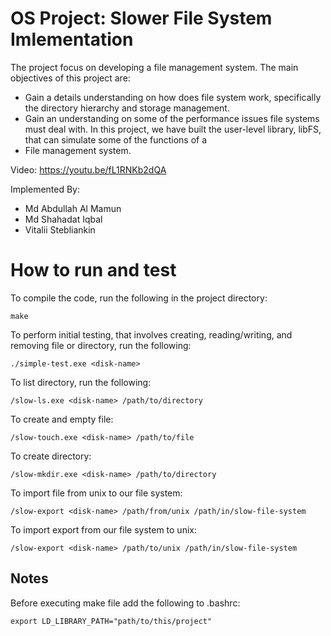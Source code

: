 # OS Project: Slower File System Imlementation

The project focus on developing a file management system. The main objectives of this project
are:
* Gain a details understanding on how does file system work, specifically the directory
hierarchy and storage management.
* Gain an understanding on some of the performance issues file systems must deal with.
In this project, we have built the user-level library, libFS, that can simulate some of the functions
of a 
* File management system.

Video: https://youtu.be/fL1RNKb2dQA 

Implemented By:
* Md Abdullah Al Mamun
* Md Shahadat Iqbal
* Vitalii Stebliankin

# How to run and test
To compile the code, run the following in the project directory:

	make

To perform initial testing, that involves creating, reading/writing, and removing file or directory, run the following:

	./simple-test.exe <disk-name>


To list directory, run the following:

	/slow-ls.exe <disk-name> /path/to/directory

To create and empty file:

	/slow-touch.exe <disk-name> /path/to/file

To create directory:

	/slow-mkdir.exe <disk-name> /path/to/directory

To import file from unix to our file system:

	/slow-export <disk-name> /path/from/unix /path/in/slow-file-system

To import export from our file system to unix:

	/slow-export <disk-name> /path/to/unix /path/in/slow-file-system	

## Notes

Before executing make file add the following to .bashrc:

    export LD_LIBRARY_PATH="path/to/this/project"
